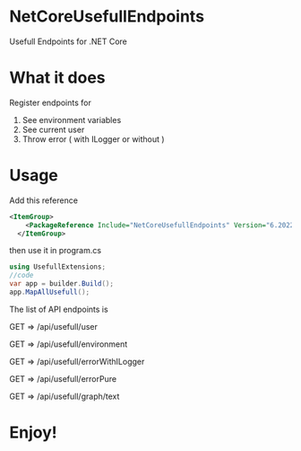 # NetCoreUsefullEndpoints

Usefull Endpoints for .NET Core

# What it does

Register endpoints for

1. See environment variables
2. See current user
3. Throw error ( with ILogger or without )


# Usage
Add this reference

```xml
<ItemGroup>
    <PackageReference Include="NetCoreUsefullEndpoints" Version="6.2022.722.712" />
  </ItemGroup>

```

then use it in program.cs

```csharp
using UsefullExtensions;
//code
var app = builder.Build();
app.MapAllUsefull();

```

The list of API endpoints is

GET => /api​/usefull​/user

GET => ​/api​/usefull​/environment

GET => ​/api​/usefull​/errorWithILogger

GET => ​/api​/usefull​/errorPure

GET => ​/api​/usefull​/graph​/text

# Enjoy!